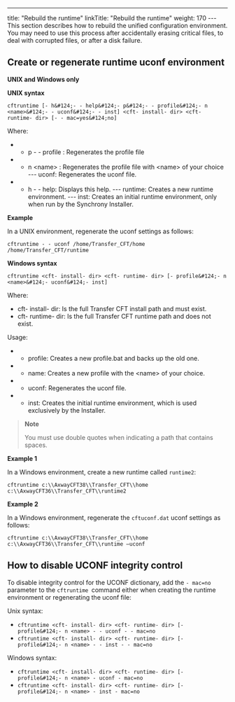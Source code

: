 ---
title: "Rebuild the runtime"
linkTitle: "Rebuild the runtime"
weight: 170
--- This section describes how to rebuild the unified configuration environment. You may need to use this process after accidentally erasing critical files, to deal with corrupted files, or after a disk failure.

<span id="Create_regenerate_runtime_uconf"></span>

## Create or regenerate runtime uconf environment

**UNIX and Windows only**

******UNIX syntax******

`cftruntime [- h&#124;- - help&#124;- p&#124;- - profile&#124;- n <name>&#124;- - uconf&#124;- - inst] <cft- install- dir> <cft- runtime- dir> [- - mac=yes&#124;no]`

Where:

- - p - - profile : Regenerates the profile file
- - n &lt;name> : Regenerates the profile file with &lt;name> of your choice
--- uconf: Regenerates the uconf file.
- - h - - help: Displays this help.
--- runtime: Creates a new runtime environment.
--- inst: Creates an initial runtime environment, only when run by the Synchrony Installer.

******Example******

In a UNIX environment, regenerate the uconf settings as follows:

```
cftruntime - - uconf /home/Transfer_CFT/home /home/Transfer_CFT/runtime
```

******Windows syntax******

`cftruntime <cft- install- dir> <cft- runtime- dir> [- profile&#124;- n <name>&#124;- uconf&#124;- inst]`

Where:

- cft- install- dir: Is the full Transfer CFT install path and must exist.
- cft- runtime- dir: Is the full Transfer CFT runtime path and does not exist.

Usage:

- - profile: Creates a new profile.bat and backs up the old one.
- - name: Creates a new profile with the &lt;name> of your choice.
- - uconf: Regenerates the uconf file.
- - inst: Creates the initial runtime environment, which is used exclusively by the Installer.

> **Note**
>
> You must use double quotes when indicating a path that contains spaces.

******Example 1******

In a Windows environment, create a new runtime called `runtime2`:

```
cftruntime c:\\AxwayCFT38\\Transfer_CFT\\home c:\\AxwayCFT36\\Transfer_CFT\\runtime2
```

******Example 2******

In a Windows environment, regenerate the `cftuconf.dat` uconf settings as follows:

```
cftruntime c:\\AxwayCFT38\\Transfer_CFT\\home c:\\AxwayCFT36\\Transfer_CFT\\runtime –uconf
```

## How to disable UCONF integrity control

To disable integrity control for the UCONF dictionary, add the `- mac=no` parameter to the `cftruntime `command either when creating the runtime environment or regenerating the uconf file:

Unix syntax:

- `cftruntime <cft- install- dir> <cft- runtime- dir> [- profile&#124;- n <name> - - uconf - - mac=no`
- `cftruntime <cft- install- dir> <cft- runtime- dir> [- profile&#124;- n <name> - - inst - - mac=no`

Windows syntax:

- `cftruntime <cft- install- dir> <cft- runtime- dir> [- profile&#124;- n <name> - uconf - mac=no`
- `cftruntime <cft- install- dir> <cft- runtime- dir> [- profile&#124;- n <name> - inst - mac=no`
